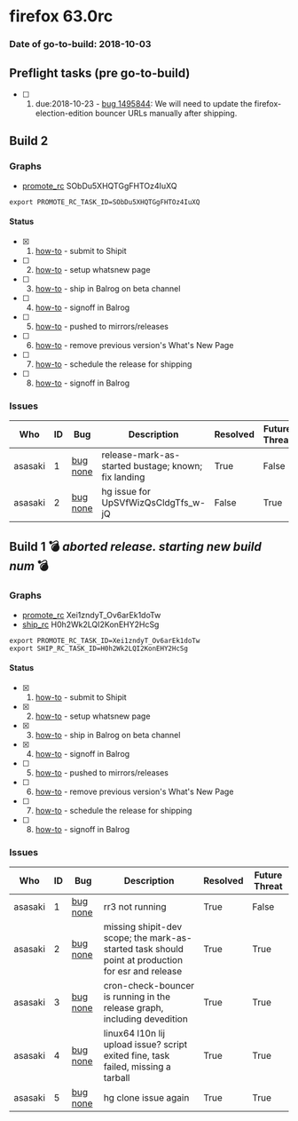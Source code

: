 # firefox 63.0rc

### Date of go-to-build: 2018-10-03

## Preflight tasks (pre go-to-build)
- [ ] 1. due:2018-10-23 - [bug 1495844](https://bugzil.la/1495844): We will need to update the firefox-election-edition bouncer URLs manually after shipping.

## Build 2  

### Graphs
* [promote_rc](https://tools.taskcluster.net/push-inspector/#/SObDu5XHQTGgFHTOz4IuXQ) SObDu5XHQTGgFHTOz4IuXQ
```
export PROMOTE_RC_TASK_ID=SObDu5XHQTGgFHTOz4IuXQ
```


#### Status
- [x] 1.  [how-to](https://wiki.mozilla.org/Release:Release_Automation_on_Mercurial:Starting_a_Release#Submit_to_Ship_It)  - submit to Shipit
- [ ] 2.  [how-to](https://github.com/mozilla-releng/releasewarrior-2.0/blob/master/docs/release-promotion/desktop/howto-rc.md#wnp)  - setup whatsnew page
- [ ] 3.  [how-to](https://github.com/mozilla-releng/releasewarrior-2.0/blob/master/docs/release-promotion/desktop/howto-rc.md#ship-rc)  - ship in Balrog on beta channel
- [ ] 4.  [how-to](https://github.com/mozilla-releng/releasewarrior-2.0/blob/master/docs/release-promotion/desktop/howto-rc.md#obtain-sign-offs-for-changes)  - signoff in Balrog
- [ ] 5.  [how-to](https://github.com/mozilla-releng/releasewarrior-2.0/blob/master/docs/release-promotion/desktop/howto-rc.md#push)  - pushed to mirrors/releases
- [ ] 6.  [how-to](https://github.com/mozilla-releng/releasewarrior-2.0/blob/master/docs/release-promotion/desktop/howto-rc.md#remove-wnp)  - remove previous version's What's New Page
- [ ] 7.  [how-to](https://github.com/mozilla-releng/releasewarrior-2.0/blob/master/docs/release-promotion/desktop/howto-rc.md#ship)  - schedule the release for shipping
- [ ] 8.  [how-to](https://github.com/mozilla-releng/releasewarrior-2.0/blob/master/docs/release-promotion/desktop/howto-rc.md#obtain-sign-offs-for-changes)  - signoff in Balrog

### Issues
| Who                 | ID               | Bug                                                                 | Description                | Resolved                | Future Threat                |
| ------------------- | ---------------- | ------------------------------------------------------------------- | -------------------------- | ----------------------- | ---------------------------- |
| asasaki  | 1 | [bug none](https://bugzil.la/none)        | release-mark-as-started bustage; known; fix landing | True | False |
| asasaki  | 2 | [bug none](https://bugzil.la/none)        | hg issue for UpSVfWizQsCldgTfs_w-jQ | False | True |

## Build 1  :bomb: _aborted release. starting new build num_ :bomb: 

### Graphs
* [promote_rc](https://tools.taskcluster.net/push-inspector/#/Xei1zndyT_Ov6arEk1doTw) Xei1zndyT_Ov6arEk1doTw
* [ship_rc](https://tools.taskcluster.net/push-inspector/#/H0h2Wk2LQI2KonEHY2HcSg) H0h2Wk2LQI2KonEHY2HcSg
```
export PROMOTE_RC_TASK_ID=Xei1zndyT_Ov6arEk1doTw
export SHIP_RC_TASK_ID=H0h2Wk2LQI2KonEHY2HcSg
```


#### Status
- [x] 1.  [how-to](https://wiki.mozilla.org/Release:Release_Automation_on_Mercurial:Starting_a_Release#Submit_to_Ship_It)  - submit to Shipit
- [x] 2.  [how-to](https://github.com/mozilla-releng/releasewarrior-2.0/blob/master/docs/release-promotion/desktop/howto-rc.md#wnp)  - setup whatsnew page
- [x] 3.  [how-to](https://github.com/mozilla-releng/releasewarrior-2.0/blob/master/docs/release-promotion/desktop/howto-rc.md#ship-rc)  - ship in Balrog on beta channel
- [x] 4.  [how-to](https://github.com/mozilla-releng/releasewarrior-2.0/blob/master/docs/release-promotion/desktop/howto-rc.md#obtain-sign-offs-for-changes)  - signoff in Balrog
- [ ] 5.  [how-to](https://github.com/mozilla-releng/releasewarrior-2.0/blob/master/docs/release-promotion/desktop/howto-rc.md#push)  - pushed to mirrors/releases
- [ ] 6.  [how-to](https://github.com/mozilla-releng/releasewarrior-2.0/blob/master/docs/release-promotion/desktop/howto-rc.md#remove-wnp)  - remove previous version's What's New Page
- [ ] 7.  [how-to](https://github.com/mozilla-releng/releasewarrior-2.0/blob/master/docs/release-promotion/desktop/howto-rc.md#ship)  - schedule the release for shipping
- [ ] 8.  [how-to](https://github.com/mozilla-releng/releasewarrior-2.0/blob/master/docs/release-promotion/desktop/howto-rc.md#obtain-sign-offs-for-changes)  - signoff in Balrog

### Issues
| Who                 | ID               | Bug                                                                 | Description                | Resolved                | Future Threat                |
| ------------------- | ---------------- | ------------------------------------------------------------------- | -------------------------- | ----------------------- | ---------------------------- |
| asasaki  | 1 | [bug none](https://bugzil.la/none)        | rr3 not running | True | False |
| asasaki  | 2 | [bug none](https://bugzil.la/none)        | missing shipit-dev scope; the mark-as-started task should point at production for esr and release | True | True |
| asasaki  | 3 | [bug none](https://bugzil.la/none)        | cron-check-bouncer is running in the release graph, including devedition | True | True |
| asasaki  | 4 | [bug none](https://bugzil.la/none)        | linux64 l10n lij upload issue? script exited fine, task failed, missing a tarball | True | True |
| asasaki  | 5 | [bug none](https://bugzil.la/none)        | hg clone issue again | True | True |

